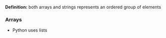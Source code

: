 
**Definition:** both arrays and strings represents an ordered group of elements

### Arrays
- Python uses lists